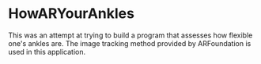 # HowARYourAnkles 
This was an attempt at trying to build a program that assesses how flexible one's ankles are. 
The image tracking method provided by ARFoundation is used in this application. 
